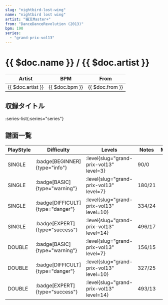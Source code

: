 ```yaml
---
slug: "nightbird-lost-wing"
name: "nightbird lost wing"
artist: "猫叉Master+"
from: "DanceDanceRevolution (2013)"
bpm: 190
series:
  - "grand-prix-vol13"
---
```


# {{ $doc.name }} / {{ $doc.artist }}

|Artist|BPM|From|
|------|---|----|
|{{ $doc.artist }}|{{ $doc.bpm }}|{{ $doc.from }}|

## 収録タイトル

:series-list{:series="series"}

## 譜面一覧

|PlayStyle|Difficulty|Levels|Notes|Movie|
|---------|----------|------|-----|-----|
|SINGLE| :badge[BEGINNER]{type="info"}|<div class="field is-grouped is-grouped-multiline"> :level{slug="grand-prix-vol13" level=3}</div>|90/0||
|SINGLE| :badge[BASIC]{type="warning"}|<div class="field is-grouped is-grouped-multiline"> :level{slug="grand-prix-vol13" level=7}</div>|180/21||
|SINGLE| :badge[DIFFICULT]{type="danger"}|<div class="field is-grouped is-grouped-multiline"> :level{slug="grand-prix-vol13" level=10}</div>|334/24||
|SINGLE| :badge[EXPERT]{type="success"}|<div class="field is-grouped is-grouped-multiline"> :level{slug="grand-prix-vol13" level=14}</div>|496/17||
|DOUBLE| :badge[BASIC]{type="warning"}|<div class="field is-grouped is-grouped-multiline"> :level{slug="grand-prix-vol13" level=7}</div>|156/15||
|DOUBLE| :badge[DIFFICULT]{type="danger"}|<div class="field is-grouped is-grouped-multiline"> :level{slug="grand-prix-vol13" level=10}</div>|327/25||
|DOUBLE| :badge[EXPERT]{type="success"}|<div class="field is-grouped is-grouped-multiline"> :level{slug="grand-prix-vol13" level=14}</div>|493/13||
